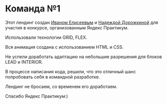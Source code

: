 # Команда №1

Этот лендинг создан [Иваном Елисеевым](https://github.com/Warcuer) и [Надеждой Дорожкиной](https://github.com/NadyaDor)
для участия в конкурсе, организованным Яндекс Практикум.

Использовали технологии GRID, FLEX.

Вся анимация создана с использованием HTML и CSS.

Не успели доработать адаптацию на небольшие разрешения для блоков LEAD и INTERIOR.

В процессе написания кода, решили, что это отличный шанс попробовать себя в командной разработке. 

Лендинг не бросаем, со временем его доработаем.

Спасибо Яндекс Практикум:)
